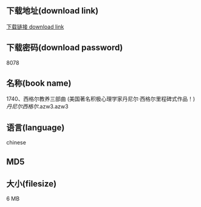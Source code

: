 ## 下载地址(download link)
[下载链接 download link](https://voluble-croquembouche-d321dc.netlify.app/?s=1740%E3%80%81%E8%A5%BF%E6%A0%BC%E5%B0%94%E6%95%99%E5%85%BB%E4%B8%89%E9%83%A8%E6%9B%B2+%28%E7%BE%8E%E5%9B%BD%E8%91%97%E5%90%8D%E7%A7%AF%E6%9E%81%E5%BF%83%E7%90%86%E5%AD%A6%E5%AE%B6%E4%B8%B9%E5%B0%BC%E5%B0%94%C2%B7%E8%A5%BF%E6%A0%BC%E5%B0%94%E9%87%8C%E7%A8%8B%E7%A2%91%E5%BC%8F%E4%BD%9C%E5%93%81%EF%BC%81%29_%E4%B8%B9%E5%B0%BC%E5%B0%94%E8%A5%BF%E6%A0%BC%E5%B0%94_.azw3)

## 下载密码(download password)
8078

## 名称(book name)
1740、西格尔教养三部曲 (美国著名积极心理学家丹尼尔·西格尔里程碑式作品！)_丹尼尔西格尔_.azw3.azw3

## 语言(language)
chinese

## MD5


## 大小(filesize)
6 MB
